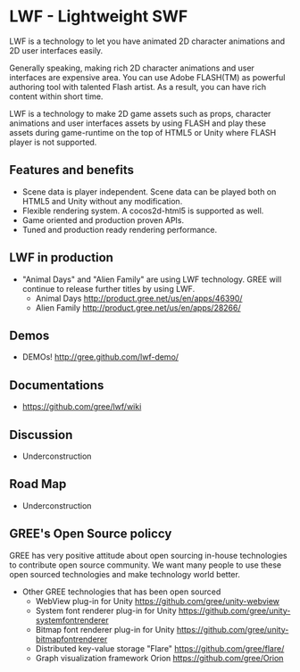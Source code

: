 # LWF - Lightweight SWF

 LWF is a technology to let you have animated 2D character animations and 2D user interfaces easily.

 Generally speaking, making rich 2D character animations and user interfaces are expensive area. You can use Adobe FLASH(TM) as powerful authoring tool with talented Flash artist. As a result, you can have rich content within short time.

 LWF is a technology to make 2D game assets such as props, character animations and user interfaces assets by using FLASH and play these assets during game-runtime on the top of HTML5 or Unity where FLASH player is not supported.

## Features and benefits
- Scene data is player independent. Scene data can be played both on HTML5 and Unity without any modification.
- Flexible rendering system. A cocos2d-html5 is supported as well.
- Game oriented and production proven APIs.
- Tuned and production ready rendering performance.

## LWF in production
- "Animal Days" and "Alien Family" are using LWF technology. GREE will continue to release further titles by using LWF.
  - Animal Days http://product.gree.net/us/en/apps/46390/
  - Alien Family http://product.gree.net/us/en/apps/28266/

## Demos
- DEMOs! http://gree.github.com/lwf-demo/

## Documentations
- https://github.com/gree/lwf/wiki

## Discussion
- Underconstruction

## Road Map
- Underconstruction

## GREE's Open Source policcy
 GREE has very positive attitude about open sourcing in-house technologies to contribute open source community. We want many people to use these open sourced technologies and make technology world better.
- Other GREE technologies that has been open sourced
  - WebView plug-in for Unity  https://github.com/gree/unity-webview
  - System font renderer plug-in for Unity https://github.com/gree/unity-systemfontrenderer
  - Bitmap font renderer plug-in for Unity https://github.com/gree/unity-bitmapfontrenderer
  - Distributed key-value storage "Flare" https://github.com/gree/flare/
  - Graph visualization framework  Orion https://github.com/gree/Orion
